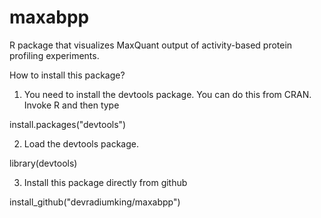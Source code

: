 # maxabpp
R package that visualizes MaxQuant output of activity-based protein profiling experiments.
 
 How to install this package?
 
 1. You need to install the devtools package. You can do this from CRAN. Invoke R and then type
 
 install.packages("devtools")
 
 2. Load the devtools package.
 
 library(devtools)
 
 3. Install this package directly from github
 
 install_github("devradiumking/maxabpp")
